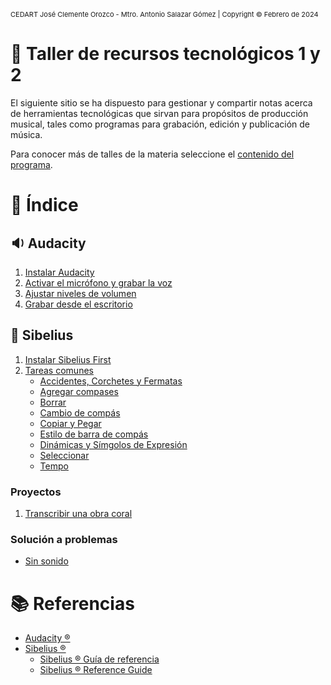 <!-- Header -->
<span style="font-size:11px;">CEDART José Clemente Orozco - Mtro. Antonio Salazar Gómez | Copyright :copyright: Febrero de 2024</span>

# :musical_keyboard: Taller de recursos tecnológicos 1 y 2

El siguiente sitio se ha dispuesto para gestionar y compartir notas acerca de herramientas tecnológicas que sirvan para propósitos de producción musical, tales como programas para grabación, edición y publicación de música.

Para conocer más de talles de la materia seleccione el [contenido del programa](programa.md).

# :bookmark_tabs: Índice
## :sound: Audacity
1. [Instalar Audacity](audacity/01_instalar_audacity.md)
2. [Activar el micrófono y grabar la voz](audacity/02_activar_micrófono.md)
3. [Ajustar niveles de volumen](audacity/03_ajustar_niveles.md)
4. [Grabar desde el escritorio](audacity/04_grabar_escritorio.md)

## :musical_score: Sibelius
1. [Instalar Sibelius First](sibelius/proyectos/01_instalar_sibelius/01_instalar_sibelius.md)
2. [Tareas comunes](#)
    - [Accidentes, Corchetes y Fermatas](sibelius/tareas_comunes/accidentes_corchetes_y_fermatas.md)
    - [Agregar compases](sibelius/tareas_comunes/agregar_compases.md)
    - [Borrar](sibelius/tareas_comunes/borrar.md)
    - [Cambio de compás](sibelius/tareas_comunes/cambio_de_compas.md)
    - [Copiar y Pegar](sibelius/tareas_comunes/copiar_y_pegar.md)
    - [Estilo de barra de compás](sibelius/tareas_comunes/estilo_barra_de_compas.md)
    - [Dinámicas y Símgolos de Expresión](sibelius/tareas_comunes/dinamicas_expresion.md)
    - [Seleccionar](sibelius/tareas_comunes/seleccionar.md)
    - [Tempo](sibelius/tareas_comunes/tempo.md)

### Proyectos
1. [Transcribir una obra coral](sibelius/proyectos/02_transcribir_una_obra_coral/01_acerca_del_proyecto.md)


### Solución a problemas 
- [Sin sonido](sibelius/solucion_a_problemas/sin_sonido.md)

# :books: Referencias
- [Audacity ®](https://www.audacityteam.org/)
- [Sibelius ®](https://www.avid.com/sibelius)
  - [Sibelius ® Guía de referencia](https://resources.avid.com/SupportFiles/Sibelius/8.4/L10N/ES/reference.pdf)
  - [Sibelius ® Reference Guide](https://resources.avid.com/SupportFiles/Sibelius/8.2/reference.pdf)